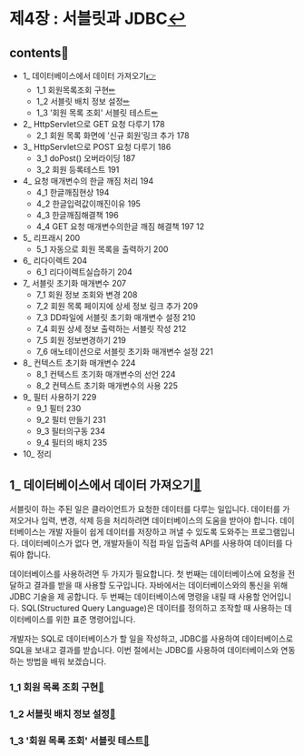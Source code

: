 # 제4장 : 서블릿과 JDBC[↩](../../)

## contents📑<a id='contents'></a>

* 1_ 데이터베이스에서 데이터 가져오기[👉](#1)
    * 1_1 회원목록조회 구현[✏](#1_1)
    * 1_2 서블릿 배치 정보 설정[✏](#1_2) 
    * 1_3 ’회원 목록 조회' 서블릿 테스트[✏](#1_3) 
* 2_ HttpServlet으로 GET 요청 다루기 178 
    * 2_1 회원 목록 화면에 ’신규 회원’링크 추가 178 
* 3_ HttpServlet으로 POST 요청 다루기 186 
    * 3_1 doPost() 오버라이딩 187 
    * 3_2 회원 등록테스트 191 
* 4_ 요청 매개변수의 한글 깨짐 처리 194 
    * 4_1 한글깨짐현상 194 
    * 4_2 한글입력값이깨진이유 195 
    * 4_3 한글깨짐해결책 196 
    * 4_4 GET 요청 매개변수의한글 깨짐 해결책 197 12 
* 5_ 리프래시 200 
    * 5_1 자동으로 회원 목록을 출력하기 200 
* 6_ 리다이렉트 204 
    * 6_1 리다이렉트실습하기 204 
* 7_ 서블릿 초기화 매개변수 207 
    * 7_1 회원 정보 조회와 변경 208 
    * 7_2 회원 목록 페이지에 상세 정보 링크 추가 209 
    * 7_3 DD파일에 서블릿 초기화 매개변수 설정 210 
    * 7_4 회원 상세 정보 출력하는 서블릿 작성 212 
    * 7_5 회원 정보변경하기 219 
    * 7_6 애노테이션으로 서블릿 초기화 매개변수 설정 221 
* 8_ 컨텍스트 초기화 매개변수 224 
    * 8_1 컨텍스트 초기화 매개변수의 선언 224 
    * 8_2 컨텍스트 초기화 매개변수의 사용 225 
* 9_ 필터 사용하기 229 
    * 9_1 필터 230 
    * 9_2 필터 만들기 231 
    * 9_3 필터의구동 234 
    * 9_4 필터의 배치 235 
* 10_ 정리

## 1_ 데이터베이스에서 데이터 가져오기[📑](#contents)<a id='1'></a>

서블릿이 하는 주된 일은 클라이언트가 요청한 데이터를 다루는 일입니다. 데이터를 가져오거나 입력, 변경, 삭제 등을 처리하려면 데이터베이스의 도움을 받아야 합니다. 데이터베이스는 개발 자들이 쉽게 데이터를 저장하고 꺼낼 수 있도록 도와주는 프로그램입니다. 데이터베이스가 없다 면, 개발자들이 직접 파일 입출력 API를 사용하여 데이터를 다뤄야 합니다. 

데이터베이스를 사용하려면 두 가지가 필요합니다. 첫 번째는 데이터베이스에 요청을 전달하고 결과를 받을 때 사용할 도구입니다. 자바에서는 데이터베이스와의 통신을 위해 JDBC 기술을 제 공합니다. 두 번째는 데이터베이스에 명령을 내릴 때 사용할 언어입니다. SQL(Structured Query Language)은 데이터를 정의하고 조작할 때 사용하는 데이터베이스를 위한 표준 명령어입니다. 

개발자는 SQL로 데이터베이스가 할 일을 작성하고, JDBC를 사용하여 데이터베이스로 SQL을 보내고 결과를 받습니다. 이번 절에서는 JDBC를 사용하여 데이터베이스와 연동하는 방법을 배워 보겠습니다.

### 1_1 회원 목록 조회 구현[📑](#contents)<a id='1_1'></a>

### 1_2 서블릿 배치 정보 설정[📑](#contents)<a id='1_2'></a>

### 1_3 '회원 목록 조회' 서블릿 테스트[📑](#contents)<a id='1_3'></a>



